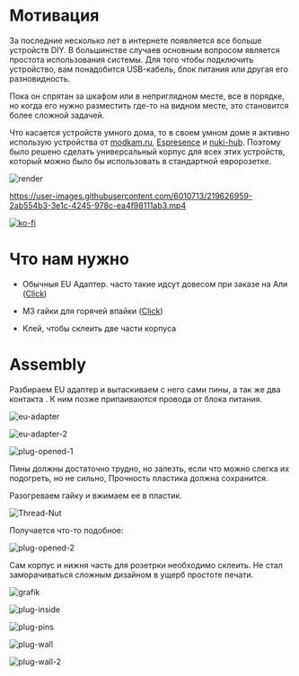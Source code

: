 # Мотивация

За последние несколько лет в интернете появляется все больше устройств DIY. В большинстве случаев основным вопросом является простота использования системы. Для того чтобы подключить устройство, вам понадобится USB-кабель, блок питания или другая его разновидность.

Пока он спрятан за шкафом или в неприглядном месте, все в порядке, но когда его нужно разместить где-то на видном месте, это становится более сложной задачей.

Что касается устройств умного дома, то в своем умном доме я активно использую устройства от [modkam.ru](https://modkam.ru/2022/12/14/presence_sensor/), [Espresence](https://espresense.com/) и [nuki-hub](https://github.com/technyon/nuki_hub). Поэтому было решено сделать универсальный корпус для всех этих устройств, который можно было бы использовать в стандартной евророзетке.

![render](https://github.com/Diddlik/eu-plug-diy-case/blob/main/images/render.png)

https://user-images.githubusercontent.com/6010713/219626959-2ab554b3-3e1c-4245-978c-ea4f98111ab3.mp4

[![ko-fi](https://ko-fi.com/img/githubbutton_sm.svg)](https://ko-fi.com/V7V2IUF3M)

# Что нам нужно

- Обычныя EU Адаптер. часто такие идсут довесом при заказе на Али ([Click](https://alishort.com/WNKiC))

- M3 гайки для горячей впайки ([Click](https://alishort.com/acRTb))

- Клей, чтобы склеить две части корпуса

  


# Assembly

Разбираем EU адаптер и вытаскиваем с него сами пины, а так же два контакта . К ним позже припаиваются провода от блока питания. 

![eu-adapter](https://github.com/Diddlik/eu-plug-diy-case/blob/main/images/eu-adapter.jpg)

![eu-adapter-2](https://github.com/Diddlik/eu-plug-diy-case/blob/main/images/eu-adapter-2.jpg)

![plug-opened-1](https://github.com/Diddlik/eu-plug-diy-case/blob/main/images/plug-opened-1.jpg)

Пины должны достаточно трудно, но залезть, если что можно слегка их подогреть, но не сильно, Прочность пластика должна сохранится.    

Разогреваем гайку и вжимаем ее в пластик. 

![Thread-Nut](https://github.com/Diddlik/eu-plug-diy-case/blob/main/images/Thread-Nut.jpg)

Получается что-то подобное:

![plug-opened-2](https://github.com/Diddlik/eu-plug-diy-case/blob/main/images/plug-opened-2.jpg)

Сам корпус и нижня часть для розетрки необходимо склеить. Не стал заморачиваться сложным дизайном в ущерб простоте печати. 

![grafik](https://user-images.githubusercontent.com/6010713/219852346-88479e2a-5c31-4f82-a713-1cc7d1ec5373.png)

![plug-inside](https://github.com/Diddlik/eu-plug-diy-case/blob/main/images/plug-inside.jpg)

![plug-pins](https://github.com/Diddlik/eu-plug-diy-case/blob/main/images/plug-pins.jpg)

![plug-wall](https://github.com/Diddlik/eu-plug-diy-case/blob/main/images/plug-wall.jpg)

![plug-wall-2](https://github.com/Diddlik/eu-plug-diy-case/blob/main/images/plug-wall-2.jpg)

